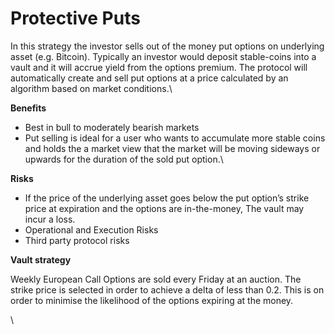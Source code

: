 # Protective Puts

In this strategy the investor sells out of the money put options on underlying asset (e.g. Bitcoin). Typically an investor would deposit stable-coins into a vault and it will accrue yield from the options premium. The protocol will automatically create and sell put options at a price calculated by an algorithm based on market conditions.\


**Benefits**

* Best in bull to moderately bearish markets
* Put selling is ideal for a user who wants to accumulate more stable coins and holds the a market view that the market will be moving sideways or upwards for the duration of the sold put option.\


**Risks**

* If the price of the underlying asset goes below the put option’s strike price at expiration and the options are in-the-money, The vault may incur a loss.
* Operational and Execution Risks
* Third party protocol risks



**Vault strategy**

Weekly European Call Options are sold every Friday at an auction. The strike price is selected in order to achieve a delta of less than 0.2. This is on order to minimise the likelihood of the options expiring at the money.

\
